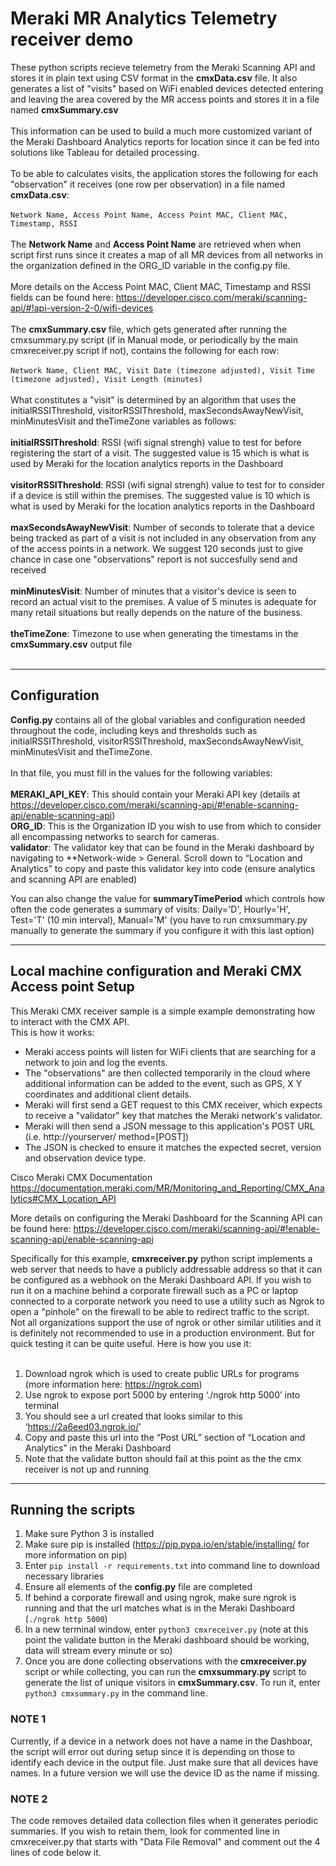 # Meraki MR Analytics Telemetry receiver demo

These python scripts recieve telemetry from the Meraki Scanning API and stores it in plain text
using CSV format in the **cmxData.csv** file. It also generates a list of "visits" based on WiFi enabled devices detected
entering and leaving the area covered by the MR access points and stores it in a file named **cmxSummary.csv**
<br/>
<br/>
This information can be used to build a much more customized variant of the Meraki Dashboard Analytics reports for location
since it can be fed into solutions like Tableau for detailed processing.
<br/>
<br/>
To be able to calculates visits, the application stores the following for each "observation" it receives (one row per observation)
in a file named **cmxData.csv**:
<br/>
<br/>
```Network Name, Access Point Name, Access Point MAC, Client MAC, Timestamp, RSSI```
<br/>
<br/>
The **Network Name** and **Access Point Name** are retrieved when when script first runs since it creates a map of all MR devices from all networks
in the organization defined in the ORG_ID variable in the config.py file.
<br/>
<br/>
More details on the Access Point MAC, Client MAC, Timestamp and RSSI fields can be found here:
https://developer.cisco.com/meraki/scanning-api/#!api-version-2-0/wifi-devices
<br/>
<br/>
The **cmxSummary.csv** file, which gets generated after running the cmxsummary.py script (if in Manual mode, or periodically by the main cmxreceiver.py script if not), contains the following for each row:
<br/>
<br/>
```Network Name, Client MAC, Visit Date (timezone adjusted), Visit Time (timezone adjusted), Visit Length (minutes)```
<br/>
<br/>
What constitutes a "visit" is determined by an algorithm that uses the initialRSSIThreshold, visitorRSSIThreshold, maxSecondsAwayNewVisit,
minMinutesVisit and theTimeZone variables as follows:
<br/>
<br/>
**initialRSSIThreshold**: RSSI (wifi signal strengh) value to test for before registering the start of a visit. The suggested value is 15 which is what
is used by Meraki for the location analytics reports in the Dashboard<br/><br/>
**visitorRSSIThreshold**: RSSI (wifi signal strengh) value to test for to consider if a device is still within the premises. The suggested value is 10 which is what
is used by Meraki for the location analytics reports in the Dashboard<br/><br/>
**maxSecondsAwayNewVisit**: Number of seconds to tolerate that a device being tracked as part of a visit is not included in any observation from any of the access points in a network.
We suggest 120 seconds just to give chance in case one "observations" report is not succesfully send and received <br/><br/>
**minMinutesVisit**: Number of minutes that a visitor's device is seen to record an actual visit to the premises. A value of 5 minutes is adequate for many retail situations
but really depends on the nature of the business.<br/><br/>
**theTimeZone**: Timezone to use when generating the timestams in the **cmxSummary.csv** output file<br/><br/>

---
## Configuration

**Config.py** contains all of the global variables and configuration needed throughout the code, including keys and thresholds such as initialRSSIThreshold, visitorRSSIThreshold, maxSecondsAwayNewVisit,
minMinutesVisit and theTimeZone.
<br/><br/>
In that file, you must fill in the values for the following variables:
<br/><br/>
**MERAKI_API_KEY**: This should contain your Meraki API key (details at https://developer.cisco.com/meraki/scanning-api/#!enable-scanning-api/enable-scanning-api)<br/>
**ORG_ID**: This is the Organization ID you wish to use from which to consider all encompassing networks to search for cameras.<br/>
**validator**: The validator key that can be found in the Meraki dashboard by navigating to **Network-wide > General. Scroll down to “Location and Analytics” to copy and paste this validator key into code (ensure analytics and scanning API are enabled)<br/>

You can also change the value for **summaryTimePeriod** which controls how often the code generates a summary of visits: 
 Daily='D', Hourly='H', Test='T' (10 min interval), Manual='M' (you have to run cmxsummary.py manually to generate the summary if you configure it with this last option)


---
## Local machine configuration and Meraki CMX Access point Setup

This Meraki CMX receiver sample is a simple example demonstrating how to interact with the CMX API.<br/>
This is how it works:
- Meraki access points will listen for WiFi clients that are searching for a network to join and log the events.
- The "observations" are then collected temporarily in the cloud where additional information can be added to
the event, such as GPS, X Y coordinates and additional client details.
- Meraki will first send a GET request to this CMX receiver, which expects to receive a "validator" key that matches
the Meraki network's validator.
- Meraki will then send a JSON message to this application's POST URL (i.e. http://yourserver/ method=[POST])
- The JSON is checked to ensure it matches the expected secret, version and observation device type.

Cisco Meraki CMX Documentation
https://documentation.meraki.com/MR/Monitoring_and_Reporting/CMX_Analytics#CMX_Location_API

More details on configuring the Meraki Dashboard for the Scanning API can be found here:
https://developer.cisco.com/meraki/scanning-api/#!enable-scanning-api/enable-scanning-api

Specifically for this example, **cmxreceiver.py** python script implements a web server that needs to have a publicly addressable address so that it can
be configured as a webhook on the Meraki Dashboard API. If you wish to run it on a machine behind a corporate firewall such as a
PC or laptop connected to a corporate network you need to use a utility such as Ngrok to open a "pinhole" on the firewall to be able
to redirect traffic to the script. Not all organizations support the use of ngrok or other similar utilities and it is definitely not
recommended to use in a production environment. But for quick testing it can be quite useful. Here is how you use it:
<br/><br/>

1. Download ngrok which is used to create public URLs for programs (more information here: https://ngrok.com)
2. Use ngrok to expose port 5000 by entering ‘./ngrok http 5000’ into terminal
3. You should see a url created that looks similar to this ‘https://2a6eed03.ngrok.io/'
4. Copy and paste this url into the “Post URL” section of “Location and Analytics” in the Meraki Dashboard
5. Note that the validate button should fail at this point as the the cmx receiver is not up and running



---
## Running the scripts

1. Make sure Python 3 is installed
2. Make sure pip is installed (https://pip.pypa.io/en/stable/installing/ for more information on pip)
3. Enter ```pip install -r requirements.txt``` into command line to download necessary libraries
4. Ensure all elements of the **config.py** file are completed
5. If behind a corporate firewall and using ngrok, make sure ngrok is running and that the url matches what is in the Meraki Dashboard (```./ngrok http 5000```)
6. In a new terminal window, enter ```python3 cmxreceiver.py``` (note at this point the validate button in the Meraki dashboard should be working, data will stream every minute or so)
7. Once you are done collecting observations with the **cmxreceiver.py** script or while collecting, you can run the **cmxsummary.py** script to generate
the list of unique visitors in **cmxSummary.csv**. To run it, enter ```python3 cmxsummary.py``` in the command line.

### NOTE 1
Currently, if a device in a network does not have a name in the Dashboar, the script will error out during setup since it is depending on those to identify each device in the output file. Just make sure that all devices have names. In a future version we will use the device ID as the name if missing. 

### NOTE 2 
The code removes detailed data collection files when it generates periodic summaries.
If you wish to retain them, look for commented line in cmxreceiver.py that starts with  "Data File Removal" 
and comment out the 4 lines of code below it. 
